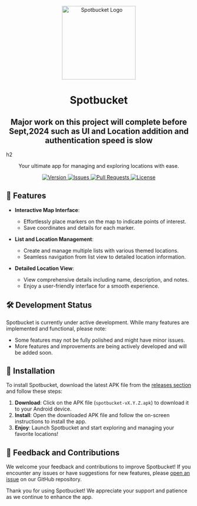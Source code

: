 <p align="center">
  <img src="https://example.com/spotbucket-logo.png" alt="Spotbucket Logo" width="200" height="200">
</p>

<h1 align="center">Spotbucket</h1>

<h2 align="center">Major work on this project will complete before Sept,2024 such as UI and Location addition and authentication speed is slow</h2>h2

<p align="center">
  Your ultimate app for managing and exploring locations with ease.
</p>

<p align="center">
  <a href="https://github.com/paramveer665/Spotbucket/releases">
    <img src="https://img.shields.io/badge/version-v0.1.1-blue.svg" alt="Version">
  </a>
  <a href="https://github.com/paramveer665/Spotbucket/issues">
    <img src="https://img.shields.io/github/issues/paramveer665/Spotbucket.svg" alt="Issues">
  </a>
  <a href="https://github.com/paramveer665/Spotbucket/pulls">
    <img src="https://img.shields.io/github/issues-pr/paramveer665/Spotbucket.svg" alt="Pull Requests">
  </a>
  <a href="https://github.com/paramveer665/Spotbucket/blob/main/LICENSE">
    <img src="https://img.shields.io/github/license/paramveer665/Spotbucket.svg" alt="License">
  </a>
</p>

## 🚀 Features

- **Interactive Map Interface**:
  - Effortlessly place markers on the map to indicate points of interest.
  - Save coordinates and details for each marker.

- **List and Location Management**:
  - Create and manage multiple lists with various themed locations.
  - Seamless navigation from list view to detailed location information.

- **Detailed Location View**:
  - View comprehensive details including name, description, and notes.
  - Enjoy a user-friendly interface for a smooth experience.

## 🛠️ Development Status

Spotbucket is currently under active development. While many features are implemented and functional, please note:

- Some features may not be fully polished and might have minor issues.
- More features and improvements are being actively developed and will be added soon.

## 📲 Installation

To install Spotbucket, download the latest APK file from the [releases section](https://github.com/paramveer665/Spotbucket/releases) and follow these steps:

1. **Download**: Click on the APK file (`spotbucket-vX.Y.Z.apk`) to download it to your Android device.
2. **Install**: Open the downloaded APK file and follow the on-screen instructions to install the app.
3. **Enjoy**: Launch Spotbucket and start exploring and managing your favorite locations!

## 📨 Feedback and Contributions

We welcome your feedback and contributions to improve Spotbucket! If you encounter any issues or have suggestions for new features, please [open an issue](https://github.com/paramveer665/Spotbucket/issues) on our GitHub repository.

Thank you for using Spotbucket! We appreciate your support and patience as we continue to enhance the app.
